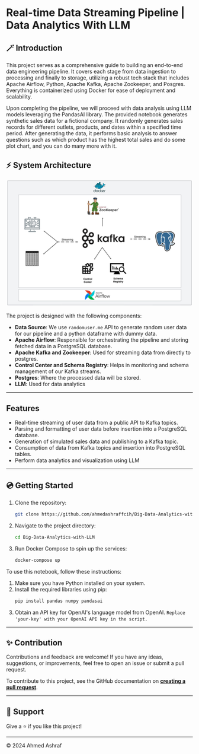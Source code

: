 # Real-time Data Streaming Pipeline | Data Analytics With LLM

## 🪄 Introduction

This project serves as a comprehensive guide to building an end-to-end data engineering pipeline. 
It covers each stage from data ingestion to processing and finally to storage, utilizing a robust tech stack that includes Apache Airflow, Python, Apache Kafka, Apache Zookeeper, and Posgres. 
Everything is containerized using Docker for ease of deployment and scalability.

Upon completing the pipeline, we will proceed with data analysis using LLM models leveraging the PandasAI library.
The provided notebook generates synthetic sales data for a fictional company. 
It randomly generates sales records for different outlets, products, and dates within a specified time period. 
After generating the data, it performs basic analysis to answer questions such as which product has the highest total sales and do some plot chart, and you can do many more with it.

## ⚡ System Architecture

![System Architecture](https://github.com/ahmedashraffcih/Big-Data-Analytics-with-LLM/blob/main/Blank%20board.png)

The project is designed with the following components:

- **Data Source**: We use `randomuser.me` API to generate random user data for our pipeline and a python dataframe with dummy data.
- **Apache Airflow**: Responsible for orchestrating the pipeline and storing fetched data in a PostgreSQL database.
- **Apache Kafka and Zookeeper**: Used for streaming data from directly to postgres.
- **Control Center and Schema Registry**: Helps in monitoring and schema management of our Kafka streams.
- **Postgres**: Where the processed data will be stored.
- **LLM**: Used for data analytics
---

## Features
- Real-time streaming of user data from a public API to Kafka topics.
- Parsing and formatting of user data before insertion into a PostgreSQL database.
- Generation of simulated sales data and publishing to a Kafka topic.
- Consumption of data from Kafka topics and insertion into PostgreSQL tables.
- Perform data analytics and visualization using LLM

---


## 💿 Getting Started

1. Clone the repository:
    ```bash
    git clone https://github.com/ahmedashraffcih/Big-Data-Analytics-with-LLM.git
    ```

2. Navigate to the project directory:
    ```bash
    cd Big-Data-Analytics-with-LLM
    ```

3. Run Docker Compose to spin up the services:
    ```bash
    docker-compose up
    ```
To use this notebook, follow these instructions:

1. Make sure you have Python installed on your system.
2. Install the required libraries using pip:
   ```bash
   pip install pandas numpy pandasai

3. Obtain an API key for OpenAI's language model from OpenAI.
   `Replace 'your-key' with your OpenAI API key in the script.`

---
## ✨ Contribution

Contributions and feedback are welcome! If you have any ideas, suggestions, or improvements, feel free to open an issue or submit a pull request.


To contribute to this project, see the GitHub documentation on **[creating a pull request](https://help.github.com/en/github/collaborating-with-issues-and-pull-requests/creating-a-pull-request)**.

---

## 👏 Support

Give a ⭐️ if you like this project!
___________________________________

<p>&copy; 2024 Ahmed Ashraf</p>

